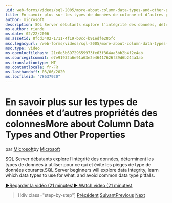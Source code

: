 ```yaml
---
uid: web-forms/videos/sql-2005/more-about-column-data-types-and-other-properties
title: En savoir plus sur les types de données de colonne et d’autres propriétés | Microsoft Docs
author: microsoft
description: SQL Server débutants explore l’intégrité des données, déterminent les types de données à utiliser pour ce qui et évite les pièges de type de données courants.
ms.author: riande
ms.date: 02/22/2006
ms.assetid: 8fcd3402-1711-4f19-b0cc-b91edfe285fc
msc.legacyurl: /web-forms/videos/sql-2005/more-about-column-data-types-and-other-properties
msc.type: video
ms.openlocfilehash: 21c6e5b69729659973fe63f364aa3bb2b4f2e4ab
ms.sourcegitcommit: e7e91932a6e91a63e2e46417626f39d6b244a3ab
ms.translationtype: MT
ms.contentlocale: fr-FR
ms.lasthandoff: 03/06/2020
ms.locfileid: "78637920"
---
```

# <a name="more-about-column-data-types-and-other-properties"></a><span data-ttu-id="d0f9a-103">En savoir plus sur les types de données et d’autres propriétés des colonnes</span><span class="sxs-lookup"><span data-stu-id="d0f9a-103">More about Column Data Types and Other Properties</span></span>

<span data-ttu-id="d0f9a-104">par [Microsoft](https://github.com/microsoft)</span><span class="sxs-lookup"><span data-stu-id="d0f9a-104">by [Microsoft](https://github.com/microsoft)</span></span>

<span data-ttu-id="d0f9a-105">SQL Server débutants explore l’intégrité des données, déterminent les types de données à utiliser pour ce qui et évite les pièges de type de données courants.</span><span class="sxs-lookup"><span data-stu-id="d0f9a-105">SQL Server beginners will explore data integrity, learn which data types to use for what, and avoid common data type pitfalls.</span></span>

[<span data-ttu-id="d0f9a-106">&#9654;Regarder la vidéo (21 minutes)</span><span class="sxs-lookup"><span data-stu-id="d0f9a-106">&#9654; Watch video (21 minutes)</span></span>](https://channel9.msdn.com/Blogs/ASP-NET-Site-Videos/more-about-column-data-types-and-other-properties)

> [!div class="step-by-step"]
> <span data-ttu-id="d0f9a-107">[Précédent](understanding-database-tables-and-records.md)
> [Suivant](designing-relational-database-tables.md)</span><span class="sxs-lookup"><span data-stu-id="d0f9a-107">[Previous](understanding-database-tables-and-records.md)
[Next](designing-relational-database-tables.md)</span></span>
